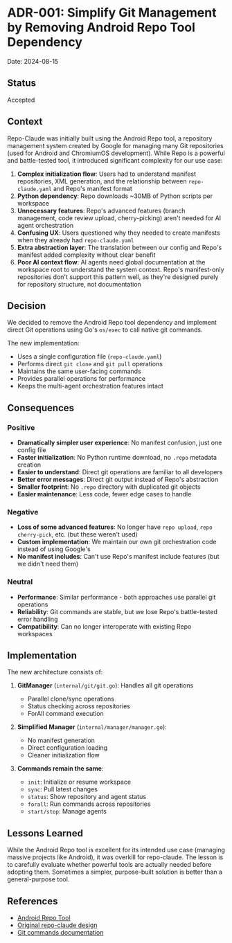 # ADR-001: Simplify Git Management by Removing Android Repo Tool Dependency

Date: 2024-08-15

## Status

Accepted

## Context

Repo-Claude was initially built using the Android Repo tool, a repository management system created by Google for managing many Git repositories (used for Android and ChromiumOS development). While Repo is a powerful and battle-tested tool, it introduced significant complexity for our use case:

1. **Complex initialization flow**: Users had to understand manifest repositories, XML generation, and the relationship between `repo-claude.yaml` and Repo's manifest format
2. **Python dependency**: Repo downloads ~30MB of Python scripts per workspace
3. **Unnecessary features**: Repo's advanced features (branch management, code review upload, cherry-picking) aren't needed for AI agent orchestration
4. **Confusing UX**: Users questioned why they needed to create manifests when they already had `repo-claude.yaml`
5. **Extra abstraction layer**: The translation between our config and Repo's manifest added complexity without clear benefit
6. **Poor AI context flow**: AI agents need global documentation at the workspace root to understand the system context. Repo's manifest-only repositories don't support this pattern well, as they're designed purely for repository structure, not documentation

## Decision

We decided to remove the Android Repo tool dependency and implement direct Git operations using Go's `os/exec` to call native git commands.

The new implementation:
- Uses a single configuration file (`repo-claude.yaml`)
- Performs direct `git clone` and `git pull` operations
- Maintains the same user-facing commands
- Provides parallel operations for performance
- Keeps the multi-agent orchestration features intact

## Consequences

### Positive
- **Dramatically simpler user experience**: No manifest confusion, just one config file
- **Faster initialization**: No Python runtime download, no `.repo` metadata creation
- **Easier to understand**: Direct git operations are familiar to all developers
- **Better error messages**: Direct git output instead of Repo's abstraction
- **Smaller footprint**: No `.repo` directory with duplicated git objects
- **Easier maintenance**: Less code, fewer edge cases to handle

### Negative
- **Loss of some advanced features**: No longer have `repo upload`, `repo cherry-pick`, etc. (but these weren't used)
- **Custom implementation**: We maintain our own git orchestration code instead of using Google's
- **No manifest includes**: Can't use Repo's manifest include features (but we didn't need them)

### Neutral
- **Performance**: Similar performance - both approaches use parallel git operations
- **Reliability**: Git commands are stable, but we lose Repo's battle-tested error handling
- **Compatibility**: Can no longer interoperate with existing Repo workspaces

## Implementation

The new architecture consists of:

1. **GitManager** (`internal/git/git.go`): Handles all git operations
   - Parallel clone/sync operations
   - Status checking across repositories
   - ForAll command execution

2. **Simplified Manager** (`internal/manager/manager.go`): 
   - No manifest generation
   - Direct configuration loading
   - Cleaner initialization flow

3. **Commands remain the same**:
   - `init`: Initialize or resume workspace
   - `sync`: Pull latest changes
   - `status`: Show repository and agent status
   - `forall`: Run commands across repositories
   - `start/stop`: Manage agents

## Lessons Learned

While the Android Repo tool is excellent for its intended use case (managing massive projects like Android), it was overkill for repo-claude. The lesson is to carefully evaluate whether powerful tools are actually needed before adopting them. Sometimes a simpler, purpose-built solution is better than a general-purpose tool.

## References

- [Android Repo Tool](https://gerrit.googlesource.com/git-repo/)
- [Original repo-claude design](https://github.com/yourusername/repo-claude)
- [Git commands documentation](https://git-scm.com/docs)